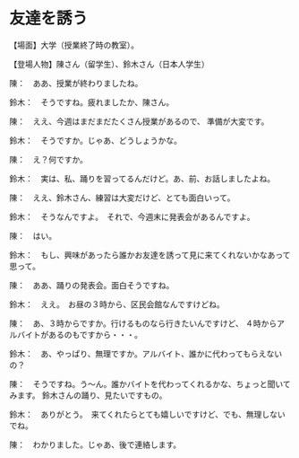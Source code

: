# 友達を誘う

【場面】大学（授業終了時の教室）。

【登場人物】陳さん（留学生）、鈴木さん（日本人学生）

陳：　ああ、授業が終わりましたね。

鈴木：　そうですね。疲れましたか、陳さん。

陳：　ええ、今週はまだまだたくさん授業があるので、
準備が大変です。

鈴木：　そうですか。じゃあ、どうしょうかな。

陳：　え？何ですか。

鈴木：　実は、私、踊りを習ってるんだけど。あ、前、お話しましたよね。

陳：　ええ、鈴木さん、練習は大変だけど、とても面白いって。

鈴木：　そうなんですよ。　それで、今週末に発表会があるんですよ。

陳：　はい。

鈴木：　もし、興味があったら誰かお友達を誘って見に来てくれないかなあって思って。

陳：　ああ、踊りの発表会。面白そうですね。

鈴木：　ええ。　お昼の３時から、区民会館なんですけどね。

陳：　あ、３時からですか。行けるものなら行きたいんですけど、
４時からアルバイトがあるのもですから・・・。

鈴木：　あ、やっぱり、無理ですか。アルバイト、誰かに代わってもらえないの？

陳：　そうですね。う〜ん。誰かバイトを代わってくれるかな、ちょっと聞いてみます。
鈴木さんの踊り、見たいですもの。

鈴木：　ありがとう。　来てくれたらとても嬉しいですけど、でも、無理しないでね。

陳：　わかりました。じゃあ、後で連絡します。
